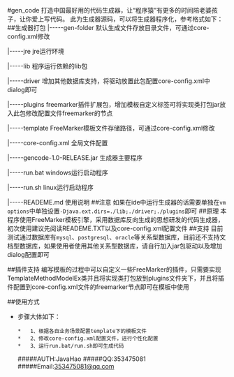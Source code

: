 #gen_code
打造中国最好用的代码生成器，让“程序猿”有更多的时间陪老婆孩子，让你爱上写代码。
此为生成器源码，可以将生成器程序化，参考格式如下：
##生成器打包
|-----gen-folder                  默认生成文件存放目录文件，可通过core-config.xml修改

|-----jre						  jre运行环境

|-----lib						  程序运行依赖的lib包

|-----driver                      增加其他数据库支持，将驱动放置此包配置core-config.xml中dialog即可

|-----plugins                     freemarker插件扩展包，增加模板自定义标签可将实现类打包jar放入此包修改配置文件freemarker的节点

|-----template					  FreeMarker模板文件存储路径，可通过core-config.xml修改

|-----core-config.xml			  全局文件配置

|-----gencode-1.0-RELEASE.jar	  生成器主要程序

|-----run.bat				  	  windows运行启动程序

|-----run.sh				  	  linux运行启动程序

|-----READEME.md				  使用说明
##注意
    如果在ide中运行生成器的话需要单独在`vm options`中单独设置`-Djava.ext.dirs=./lib;./driver;./plugins`即可
##原理
    本程序使用FreeMarker模板引擎，采用数据库反向生成的思想研发的代码生成器，初次使用建议先阅读READEME.TXT以及core-config.xml配置文件
##支持
目前测试通过数据库有`mysql`、`postgresql`、`oracle`等关系型数据库，目前还不支持文档型数据库，如果使用者使用其他关系型数据库，请自行加入jar包驱动以及增加dialog配置即可

##插件支持
编写模板的过程中可以自定义一些FreeMarker的插件，只需要实现TemplateMethodModelEx类并且将实现类打包放到plugins文件夹下，并且将插件配置到core-config.xml文件的freemarker节点即可在模板中使用

##使用方式
*   步骤大体如下：

	    *   1、根据各自业务场景配置template下的模板文件
	    *   2、修改core-config.xml配置文件，进行个性化配置
	    *   3、运行run.bat/run.sh即可生成代码

    #####AUTH:JavaHao
    #####QQ:353475081
    #####Email:353475081@qq.com